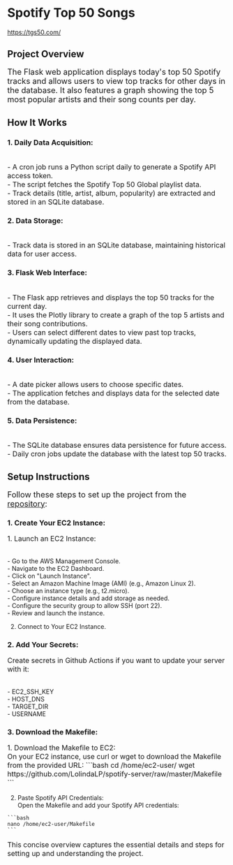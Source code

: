 # Spotify Top 50 Songs

https://tgs50.com/

## Project Overview

<p style="font-size: 18px;">The Flask web application displays today's top 50 Spotify tracks and allows users to view top tracks for other days in the database. It also features a graph showing the top 5 most popular artists and their song counts per day.</p>

## How It Works

### 1. Daily Data Acquisition:
<p style="font-size: 16px;">
<br>- A cron job runs a Python script daily to generate a Spotify API access token.
<br>- The script fetches the Spotify Top 50 Global playlist data.
<br>- Track details (title, artist, album, popularity) are extracted and stored in an SQLite database.
</p>

### 2. Data Storage:
<p style="font-size: 16px;">
<br>- Track data is stored in an SQLite database, maintaining historical data for user access.
</p>

### 3. Flask Web Interface:
<p style="font-size: 16px;">
<br>- The Flask app retrieves and displays the top 50 tracks for the current day.
<br>- It uses the Plotly library to create a graph of the top 5 artists and their song contributions.
<br>- Users can select different dates to view past top tracks, dynamically updating the displayed data.
</p>

### 4. User Interaction:
<p style="font-size: 16px;">
<br>- A date picker allows users to choose specific dates.
<br>- The application fetches and displays data for the selected date from the database.
</p>

### 5. Data Persistence:
<p style="font-size: 16px;">
<br>- The SQLite database ensures data persistence for future access.
<br>- Daily cron jobs update the database with the latest top 50 tracks.
</p>

## Setup Instructions

<p style="font-size: 18px;">
Follow these steps to set up the project from the <a href="https://github.com/LolindaLP/spotify-server">repository</a>:
</p>

### 1. Create Your EC2 Instance:
<p style="font-size: 16px;">
  1. Launch an EC2 Instance:
    <p style="font-size: 14px;">
    <br>- Go to the AWS Management Console.
    <br>- Navigate to the EC2 Dashboard.
    <br>- Click on "Launch Instance".
    <br>- Select an Amazon Machine Image (AMI) (e.g., Amazon Linux 2).
    <br>- Choose an instance type (e.g., t2.micro).
    <br>- Configure instance details and add storage as needed.
    <br>- Configure the security group to allow SSH (port 22).
    <br>- Review and launch the instance.
    </p>

  2. Connect to Your EC2 Instance.
</p>

### 2. Add Your Secrets:
<p style="font-size: 16px;">
  Create secrets in Github Actions if you want to update your server with it:
      <p style="font-size: 14px;">
      <br>- EC2_SSH_KEY
      <br>- HOST_DNS
      <br>- TARGET_DIR
      <br>- USERNAME
      </p>
</p>

### 3. Download the Makefile:
  <p style="font-size: 16px;">
  1. Download the Makefile to EC2:
    <br> On your EC2 instance, use curl or wget to download the Makefile from the provided URL:
    ```bash
      cd /home/ec2-user/
      wget https://github.com/LolindaLP/spotify-server/raw/master/Makefile
    ```
    
   2. Paste Spotify API Credentials:
     <br>  Open the Makefile and add your Spotify API credentials:

    ```bash
    nano /home/ec2-user/Makefile
    ```
  </p>

<p style="font-size: 16px;">
This concise overview captures the essential details and steps for setting up and understanding the project.
</p>
